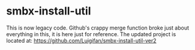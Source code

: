 smbx-install-util
=================

This is now legacy code. Github's crappy merge function broke just about everything in this, it is here just for reference. The updated project is located at: https://github.com/Luigifan/smbx-install-util-ver2
